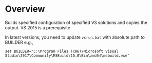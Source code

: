 # Overview

Builds specified configuration of specified VS solutions and copies the output.
VS 2015 is a prerequisite. 

In latest versions, you need to update `vcrun.bat` with absolute path to BUILDER e.g., 
```
set BUILDER="C:\Program Files (x86)\Microsoft Visual Studio\2017\Community\MSBuild\15.0\Bin\amd64\msbuild.exe"
```
